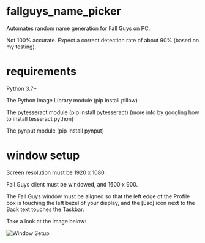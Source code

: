 # fallguys_name_picker
Automates random name generation for Fall Guys on PC.

Not 100% accurate. Expect a correct detection rate of about 90% (based on my testing).

# requirements
Python 3.7+

The Python Image Library module (pip install pillow)

The pytesseract module (pip install pytesseract) (more info by googling how to install tesseract python)

The pynput module (pip install pynput)

# window setup
Screen resolution must be 1920 x 1080.

Fall Guys client must be windowed, and 1600 x 900.

The Fall Guys window must be aligned so that the left edge of the Profile box is touching the left bezel of your display, and the \[Esc\] icon next to the Back text touches the Taskbar.

Take a look at the image below:

![Window Setup](https://i.imgur.com/TXmKcCp.png)
